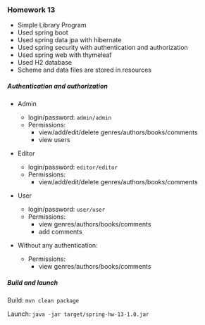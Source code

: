 ### Homework 13
- Simple Library Program
- Used spring boot
- Used spring data jpa with hibernate
- Used spring security with authentication and authorization
- Used spring web with thymeleaf
- Used H2 database
- Scheme and data files are stored in resources

##### Authentication and authorization

- Admin
  - login/password: `admin/admin`
  - Permissions:
    - view/add/edit/delete genres/authors/books/comments
    - view users

- Editor
  - login/password: `editor/editor`
  - Permissions:
    - view/add/edit/delete genres/authors/books/comments

- User
  - login/password: `user/user`
  - Permissions:
    - view genres/authors/books/comments
    - add comments

- Without any authentication:
  - Permissions:
    - view genres/authors/books/comments

##### Build and launch

Build: `mvn clean package`

Launch: `java -jar target/spring-hw-13-1.0.jar`